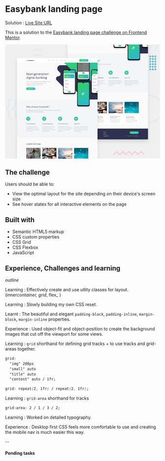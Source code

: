 # Easybank landing page

Solution : [Live Site URL](https://frontend-mentor-challenges-ecru.vercel.app/easybank-landing-page/)

This is a solution to the [Easybank landing page challenge on Frontend Mentor](https://www.frontendmentor.io/challenges/easybank-landing-page-WaUhkoDN).

![Design preview for the Time tracking dashboard coding challenge](./design/desktop-preview.jpg)

## The challenge

Users should be able to:

- View the optimal layout for the site depending on their device's screen size
- See hover states for all interactive elements on the page

## Built with

- Semantic HTML5 markup
- CSS custom properties
- CSS Grid
- CSS Flexbox
- JavaScript

## Experience, Challenges and learning

_outline_

Learning : Effectively create and use utlity classes for layout. (inner*container, grid*, flex\_ )

Learning : Slowly building my own CSS reset.

Learnt : The beautiful and elegant `padding-block`, `padding-inline`, `margin-block`, `margin-inline` properties.

Experience : Used object-fit and object-position to create the background images that cut off the viewport for some views.

Learning : `grid` shorthand for defining grid tracks + to use tracks and grid-areas together.

```css
grid:
  "img" 200px
  "small" auto
  "title" auto
  "content" auto / 1fr;
```

```css
grid: repeat(2, 1fr) / repeat(2, 1fr);
```

Learning : `grid-area` shorthand for tracks

```css
grid-area: 2 / 1 / 3 / 2;
```

Learning : Worked on detailed typography.

Experience : Desktop first CSS feels more comfortable to use and creating the mobile nav is much easier this way.

--

#### Pending tasks
